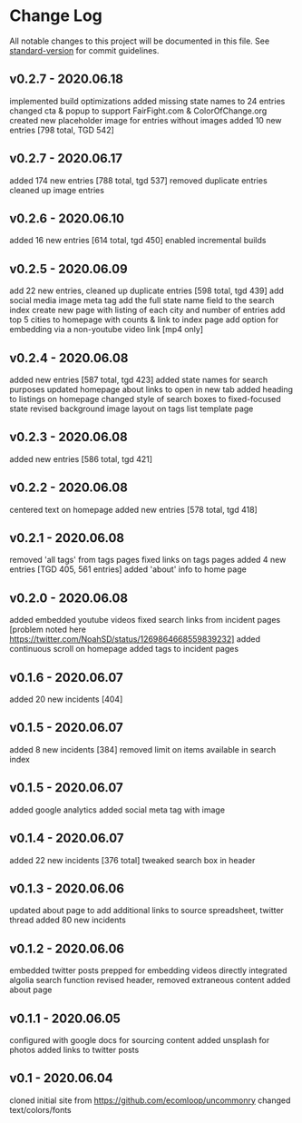 # Change Log
All notable changes to this project will be documented in this file. See [standard-version](https://github.com/conventional-changelog/standard-version) for commit guidelines.

## v0.2.7 - 2020.06.18
implemented build optimizations
added missing state names to 24 entries
changed cta & popup to support FairFight.com & ColorOfChange.org
created new placeholder image for entries without images 
added 10 new entries [798 total, TGD 542]

## v0.2.7 - 2020.06.17
added 174 new entries [788 total, tgd 537]
removed duplicate entries
cleaned up image entries

## v0.2.6 - 2020.06.10
added 16 new entries [614 total, tgd 450]
enabled incremental builds

## v0.2.5 - 2020.06.09
add 22 new entries, cleaned up duplicate entries  [598 total, tgd 439]
add social media image meta tag
add the full state name field to the search index
create new page with listing of each city and number of entries
add top 5 cities to homepage with counts & link to index page
add option for embedding via a non-youtube video link [mp4 only]

## v0.2.4 - 2020.06.08
added new entries [587 total, tgd 423]
added state names for search purposes
updated homepage about links to open in new tab
added heading to listings on homepage
changed style of search boxes to fixed-focused state
revised background image layout on tags list template page

## v0.2.3 - 2020.06.08
added new entries [586 total, tgd 421]

## v0.2.2 - 2020.06.08
centered text on homepage
added new entries [578 total, tgd 418]

## v0.2.1 - 2020.06.08
removed 'all tags' from tags pages
fixed links on tags pages added 4 new entries [TGD 405, 561 entries]
added 'about' info to home page

## v0.2.0 - 2020.06.08
added embedded youtube videos
fixed search links from incident pages [problem noted here https://twitter.com/NoahSD/status/1269864668559839232]
added continuous scroll on homepage
added tags to incident pages

## v0.1.6 - 2020.06.07
added 20 new incidents [404]

## v0.1.5 - 2020.06.07
added 8 new incidents [384]
removed limit on items available in search index

## v0.1.5 - 2020.06.07
added google analytics
added social meta tag with image

## v0.1.4 - 2020.06.07
added 22 new incidents [376 total]
tweaked search box in header

## v0.1.3 - 2020.06.06
updated about page to add additional links to source spreadsheet, twitter thread
added 80 new incidents

## v0.1.2 - 2020.06.06
embedded twitter posts
prepped for embedding videos directly
integrated algolia search function
revised header, removed extraneous content
added about page

## v0.1.1 - 2020.06.05
configured with google docs for sourcing content
added unsplash for photos
added links to twitter posts

## v0.1 - 2020.06.04
cloned initial site from https://github.com/ecomloop/uncommonry
changed text/colors/fonts
